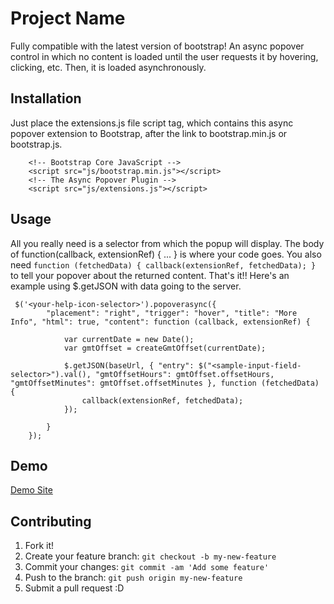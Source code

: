 # Project Name

Fully compatible with the latest version of bootstrap!  An async popover control in which no content is loaded until the user requests it by hovering, clicking, etc. Then, it is loaded asynchronously.

## Installation

Just place the extensions.js file script tag, which contains this async popover extension to Bootstrap, after the link to bootstrap.min.js or bootstrap.js.

```
    <!-- Bootstrap Core JavaScript -->
    <script src="js/bootstrap.min.js"></script>
    <!-- The Async Popover Plugin -->
    <script src="js/extensions.js"></script>
```


## Usage

All you really need is a selector from which the popup will display.  The body of function(callback, extensionRef) { ... } is where your code goes.
You also need ```function (fetchedData) {
                callback(extensionRef, fetchedData);
            }``` to tell your popover about the returned content.  That's it!!  Here's an example using $.getJSON with data going to the server. 

```
 $('<your-help-icon-selector>').popoverasync({
        "placement": "right", "trigger": "hover", "title": "More Info", "html": true, "content": function (callback, extensionRef) {

            var currentDate = new Date();
            var gmtOffset = createGmtOffset(currentDate);

            $.getJSON(baseUrl, { "entry": $("<sample-input-field-selector>").val(), "gmtOffsetHours": gmtOffset.offsetHours, "gmtOffsetMinutes": gmtOffset.offsetMinutes }, function (fetchedData) {
                callback(extensionRef, fetchedData);
            });

        }
    });
```
## Demo

[Demo Site](http://bootstrapasyncpopover.apphb.com/ "Bootstrap Async Popover Demo") 

## Contributing

1. Fork it!
2. Create your feature branch: `git checkout -b my-new-feature`
3. Commit your changes: `git commit -am 'Add some feature'`
4. Push to the branch: `git push origin my-new-feature`
5. Submit a pull request :D
